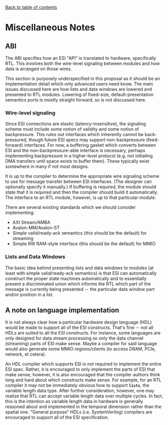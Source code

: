 <!--
  Copyright (c) Microsoft Corporation.
  Licensed under the MIT License.
-->
[Back to table of contents](index.md#Table-of-contents)

# Miscellaneous Notes

## ABI

The ABI specifies how an ESI "API" is translated to hardware,
specifically RTL. This involves both the wire-level signaling between
modules and how data is arranged on those wires.

This section is purposely underspecified in this proposal as it should be an
implementation detail which only advanced users need know. The main issues
discussed here are how lists and data windows are lowered and presented to
RTL modules. Lowering of fixed-size, default-presentation semantics ports is
mostly straight forward, so is not discussed here.

### Wire-level signaling

Since ESI connections are elastic (latency-insensitive), the signaling
scheme must include some notion of validity and some notion of
backpressure. This rules out interfaces which inherently cannot be
back-pressured, though future ESI specs may support non-backpressure
(feed-forward) interfaces. For now, a buffering gasket which
converts between ESI and the non-backpressure-able interface is
necessary, perhaps implementing backpressure in a higher-level protocol
(e.g. not initiating DMA transfers until space exists to buffer them).
These typically exist somewhere in many if not most designs.

It is up to the compiler to determine the appropriate wire signaling
scheme to use for message transfer between ESI interfaces. (The designer
can optionally specify it manually.) If buffering is required, the
module should state that it is required and then the compiler should
build it automatically. The interface to an RTL module, however, is up
to that particular module.

There are several existing standards which we should consider
implementing:

- AXI Stream/AMBA
- Avalon-MM/Avalon-ST
- Simple valid/ready-ack semantics (this should be the default) for
  streaming
- Simple RW RAM-style interface (this should be the default) for MMIO

### Lists and Data Windows

The basic idea behind presenting lists and data windows to modules (at
least with simple valid/ready-ack semantics) is that ESI can
automatically construct the proper state machines automatically and to
essentially present a discriminated union which informs the RTL which
part of the message is currently being presented -- the particular data
window part and/or position in a list.

## A note on language implementation

It is not always clear how a particular hardware design language (HDL)
would be made to support all of the ESI constructs. That's fine -- not
all HDLs are suited to all the ESI constructs. For instance, some
languages are only designed for data stream processing so only the data
channel (streaming) parts of ESI make sense. Maybe a compiler for said
language would also generate some MMIO regions/clients (to access DRAM, PCIe,
network, et cetera).

An HDL compiler which supports ESI is not required to implement the
entire ESI spec. Rather, it is encouraged to only implement the parts of
ESI that make sense; however, it is also encouraged that the compiler
authors think long and hard about which constructs make sense. For
example, for an RTL compiler it may not be immediately obvious how to
support **`lists`**, the variable length data type. After further
consideration, however, one may realize that RTL can accept variable
length data over multiple cycles. In fact, this is the intention as
variable length data in hardware is generally reasoned about and
implemented in the temporal dimension rather than the spatial one.
"General purpose" HDLs (i.e. SystemVerilog) compilers are encouraged to
support all of the ESI specification.
